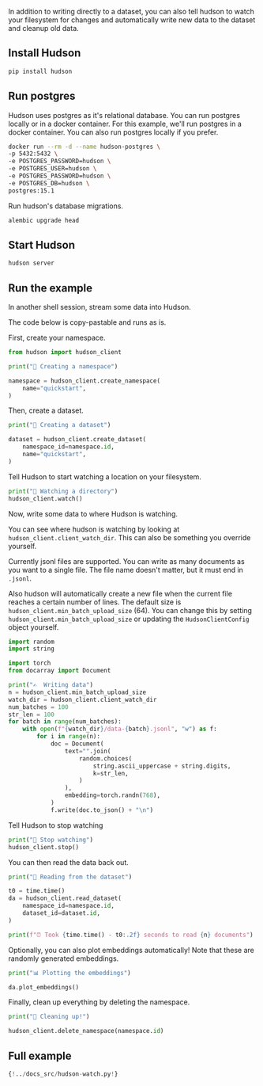 In addition to writing directly to a dataset, you can also tell hudson to watch your filesystem for changes and automatically write new data to the dataset and cleanup old data.

## Install Hudson

```sh
pip install hudson
```

## Run postgres

Hudson uses postgres as it's relational database. You can run postgres locally or in a docker container. For this example, we'll run postgres in a docker container. You can also run postgres locally if you prefer.

```sh
docker run --rm -d --name hudson-postgres \
-p 5432:5432 \
-e POSTGRES_PASSWORD=hudson \
-e POSTGRES_USER=hudson \
-e POSTGRES_PASSWORD=hudson \
-e POSTGRES_DB=hudson \
postgres:15.1
```

Run hudson's database migrations.

```sh
alembic upgrade head
```

## Start Hudson

```sh
hudson server
```

## Run the example

In another shell session, stream some data into Hudson.

The code below is copy-pastable and runs as is.

First, create your namespace.

```Python
from hudson import hudson_client

print("🎉 Creating a namespace")

namespace = hudson_client.create_namespace(
    name="quickstart",
)
```

Then, create a dataset.

```Python
print("🎉 Creating a dataset")

dataset = hudson_client.create_dataset(
    namespace_id=namespace.id,
    name="quickstart",
)
```

Tell Hudson to start watching a location on your filesystem.

```Python
print("👀 Watching a directory")
hudson_client.watch()
```

Now, write some data to where Hudson is watching.

You can see where hudson is watching by looking at `hudson_client.client_watch_dir`. This can also be something you override yourself.

Currently jsonl files are supported. You can write as many documents as you want to a single file. The file name doesn't matter, but it must end in `.jsonl`.

Also hudson will automatically create a new file when the current file reaches a certain number of lines. The default size is `hudson_client.min_batch_upload_size` (64). You can change this by setting `hudson_client.min_batch_upload_size` or updating the `HudsonClientConfig` object yourself.

```Python
import random
import string

import torch
from docarray import Document

print("✍️  Writing data")
n = hudson_client.min_batch_upload_size
watch_dir = hudson_client.client_watch_dir
num_batches = 100
str_len = 100
for batch in range(num_batches):
    with open(f"{watch_dir}/data-{batch}.jsonl", "w") as f:
        for i in range(n):
            doc = Document(
                text="".join(
                    random.choices(
                        string.ascii_uppercase + string.digits,
                        k=str_len,
                    )
                ),
                embedding=torch.randn(768),
            )
            f.write(doc.to_json() + "\n")
```

Tell Hudson to stop watching

```Python
print("🛑 Stop watching")
hudson_client.stop()
```

You can then read the data back out.

```Python
print("📖 Reading from the dataset")

t0 = time.time()
da = hudson_client.read_dataset(
    namespace_id=namespace.id,
    dataset_id=dataset.id,
)

print(f"⏰ Took {time.time() - t0:.2f} seconds to read {n} documents")
```

Optionally, you can also plot embeddings automatically! Note that these are randomly generated embeddings.

```Python
print("📊 Plotting the embeddings")

da.plot_embeddings()
```

Finally, clean up everything by deleting the namespace.

```Python
print("🧹 Cleaning up!")

hudson_client.delete_namespace(namespace.id)
```

## Full example

```Python
{!../docs_src/hudson-watch.py!}
```
